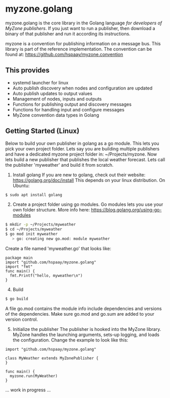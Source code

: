 # myzone.golang
myzone.golang is the core library in the Golang language *for developers of MyZone publishers*. If you just want to run a publisher, then download a binary of that publisher and run it according its instructions. 

myzone is a convention for publishing information on a message bus. This library is part of the reference implementation.
The convention can be found at: https://github.com/hspaay/myzone.convention

## This provides
* systemd launcher for linux 
* Auto publish discovery when nodes and configuration are updated 
* Auto publish updates to output values 
* Management of nodes, inputs and outputs
* Functions for publishing output and discovery messages
* Functions for handling input and configure messages
* MyZone convention data types in Golang

## Getting Started (Linux)

Below to build your own publisher in golang as a go module. This lets you pick your own project folder.
Lets say you are building multiple publishers and have a dedicated myzone project folder in: ~/Projects/myzone.
Now lets build a new publisher that publishes the local weather forecast. Lets call the publisher 'myweather' and build it from scratch.

1. Install golang 
  If you are new to golang, check out their website: https://golang.org/doc/install
  This depends on your linux distribution. On Ubuntu:
  ```bash
  $ sudo apt install golang
  ```
  
2. Create a project folder using go modules.
  Go modules lets you use your own folder structure. More info here: https://blog.golang.org/using-go-modules
```bash
$ mkdir -p ~/Projects/myweather
$ cd ~/Projects/myweather
$ go mod init myweather
   > go: creating new go.mod: module myweather
```
Create a file named 'myweather.go' that looks like:
```golang
package main
import "github.com/hspaay/myzone.golang"
import "fmt"
func main() {
  fmt.Printf("hello, myweather\n")
}
```
4. Build
```bash
$ go build
```
A file go.mod contains the module info include dependencies and versions of the dependencies. 
Make sure go.mod and go.sum are added to your version control.

5. Initialize the publisher
The publisher is hooked into the MyZone library. MyZone handles the launching arguments, sets-up logging, and loads the configuration. Change the example to look like this:
```golang
import "github.com/hspaay/myzone.golang"

class MyWeather extends MyZonePublisher {
}

func main() {
  myzone.run(MyWeather)
}
```

... work in progress ...
